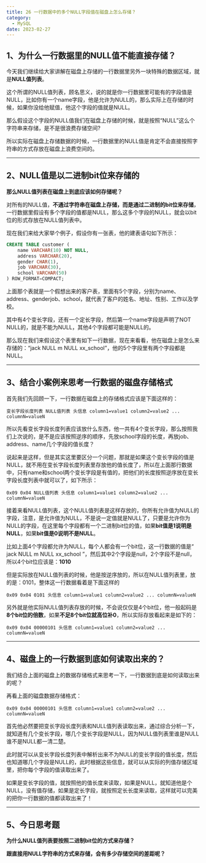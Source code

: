 ```yaml
---
title: 26 一行数据中的多个NULL字段值在磁盘上怎么存储？
category:
  - MySQL
date: 2023-02-27
---
```


<!-- more -->





## 1、为什么一行数据里的NULL值不能直接存储？

今天我们继续给大家讲解在磁盘上存储的一行数据里另外一块特殊的数据区域，就是**NULL值列表**。

这个所谓的NULL值列表，顾名思义，说的就是你一行数据里可能有的字段值是NULL，比如你有一个name字段，他是允许为NULL的，那么实际上在存储的时候，如果你没给他赋值，他这个字段的值就是NULL。

那么假设这个字段的NULL值我们在磁盘上存储的时候，就是按照“NULL”这么个字符串来存储，是不是很浪费存储空间?

所以实际在磁盘上存储数据的时候，一行数据里的NULL值是肯定不会直接按照字符串的方式存放在磁盘上浪费空间的。



---

## 2、NULL值是以二进制bit位来存储的

**那么NULL值列表在磁盘上到底应该如何存储呢？**

对所有的NULL值，**不通过字符串在磁盘上存储，而是通过二进制的bit位来存储**，一行数据里假设有多个字段的值都是NULL，那么这多个字段的NULL，就会以bit位的形式存放在NULL值列表中。

现在我们来给大家举个例子，假设你有一张表，他的建表语句如下所示：

```sql
CREATE TABLE customer (
	name VARCHAR(10) NOT NULL,
	address VARCHAR(20),
	gender CHAR(1),
	job VARCHAR(30),
	school VARCHAR(50)
) ROW_FORMAT=COMPACT;
```

上面那个表就是一个假想出来的客户表，里面有5个字段，分别为name、address、genderjob、school，就代表了客户的姓名、地址、性别、工作以及学校。

其中有4个变长字段，还有一个定长字段，然后第一个name字段是声明了NOT NULL的，就是不能为NULL，其他4个字段都可能是NULL的。

那么现在我们来假设这个表里有如下一行数据，现在来看看，他在磁盘上是怎么来存储的：“jack NULL m NULL xx_school”，他的5个字段里有两个字段都是NULL。



---

## 3、结合小案例来思考一行数据的磁盘存储格式

首先我们先回顾一下，一行数据在磁盘上的存储格式应该是下面这样的：

```
变长字段长度列表 NULL值列表 头信息 column1=value1 column2=value2 ... columnN=valueN
```

所以先看变长字段长度列表应该放什么东西，他一共有4个变长字段，那么按照我们上次说的，是不是应该按照逆序的顺序，先放school字段的长度，再放job、address、name几个字段的值长度？

说起来是这样，但是其实这里要区分一个问题，那就是如果这个变长字段的值是NULL，就不用在变长字段长度列表里存放他的值长度了，所以在上面那行数据中，只有name和school两个变长字段是有值的，把他们的长度按照逆序放在变长字段长度列表中就可以了，如下所示：

```
0x09 0x04 NULL值列表 头信息 column1=value1 column2=value2 ... columnN=valueN
```

接着来看NULL值列表，这个NULL值列表是这样存放的，你所有允许值为NULL的字段，注意，是允许值为NULL，不是说一定值就是NULL了，只要是允许你为NULL的字段，在这里每个字段都有一个二进制bit位的值，如果**bit值是1说明是NULL**，如果**bit值是0说明不是NULL**。

比如上面4个字段都允许为NULL，每个人都会有一个bit位，这一行数据的值是“ jack NULL m NULL xx_school ”，然后其中2个字段是null，2个字段不是null，所以4个bit位应该是：**1010**

但是实际放在NULL值列表的时候，他是按逆序放的，所以在NULL值列表里，放的是：0101，整体这一行数据看着是下面这样的

```
0x09 0x04 0101 头信息 column1=value1 column2=value2 ... columnN=valueN
```

另外就是他实际NULL值列表存放的时候，不会说仅仅是4个bit位，他一般起码是**8个bit位的倍数**，如果**不足8个bit位就高位补0**，所以实际存放看起来是如下的：

```
0x09 0x04 00000101 头信息 column1=value1 column2=value2 ... columnN=valueN
```



---

## 4、磁盘上的一行数据到底如何读取出来的？

我们结合上面的磁盘上的数据存储格式来思考一下，一行数据到底是如何读取出来的呢？

再看上面的磁盘数据存储格式：

```
0x09 0x04 00000101 头信息 column1=value1 column2=value2 ... columnN=valueN
```

首先他必然要把变长字段长度列表和NULL值列表读取出来，通过综合分析一下，就知道有几个变长字段，哪几个变长字段是NULL，因为NULL值列表里谁是NULL谁不是NULL都一清二楚。

此时就可以从变长字段长度列表中解析出来不为NULL的变长字段的值长度，然后也知道哪几个字段是NULL的，此时根据这些信息，就可以从实际的列值存储区域里，把你每个字段的值读取出来了。

如果是变长字段的值，就按照他的值长度来读取，如果是NULL，就知道他是个NULL，没有值存储，如果是定长字段，就按照定长长度来读取，这样就可以完美的把你一行数据的值都读取出来了！

---

## 5、今日思考题

**为什么NULL值列表要按照二进制bit位的方式来存储？**

**跟直接用NULL字符串的方式来存储，会有多少存储空间的差距呢？**
